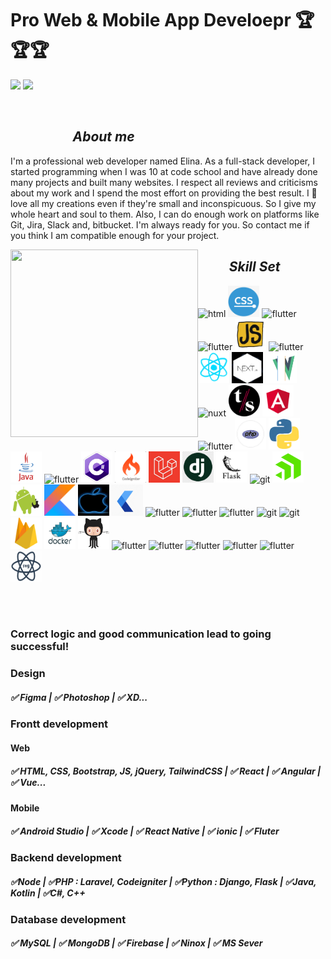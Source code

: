 # Pro Web & Mobile App Develoepr 🏆🏆🏆

<p align=left>
<img algin="left" width="48%" src="https://github-readme-stats.vercel.app/api?username=prodev-web&show_icons=true&include_all_commits=true&count_private=true" />
<img algin="right" width="48%" min-width="300" src="https://github-readme-streak-stats.herokuapp.com/?user=prodev-web&theme=blinks" />
</p>
</br>

## &nbsp;&nbsp;&nbsp;&nbsp;&nbsp;&nbsp;&nbsp;&nbsp;&nbsp;&nbsp;&nbsp;&nbsp;&nbsp;&nbsp;&nbsp;&nbsp;&nbsp;&nbsp;&nbsp;&nbsp;*About me*

I'm a professional web developer named Elina. As a full-stack developer, I started programming when I was 10 at code school and have already done many projects and built many websites. I respect all reviews and criticisms about my work and I spend the most effort on providing the best result. I 💖love all my creations even if they're small and inconspicuous. So I give my whole heart and soul to them.
Also, I can do enough work on platforms like Git, Jira, Slack and, bitbucket. I'm always ready for you. So contact me if you think I am compatible enough for your project.

<img align="left" height="300px" width="300px" src="https://github-readme-stats.vercel.app/api/top-langs/?username=prodev-web&show_icons=true&theme=blinks" />

## &nbsp;&nbsp;&nbsp;&nbsp;&nbsp;&nbsp;&nbsp;&nbsp;&nbsp;&nbsp;*Skill Set*

<p algin="right" width="320px">
    <img height src="https://user-images.githubusercontent.com/86986628/166917156-8e41705c-9a45-40c9-91c5-88a9725581ae.svg" width="50" alt="html" style="max-width: 100%;">
    <img height="50" src="https://github.com/NikitaRaik/NikitaRaik/raw/main/git%20profile%20icons/css.png" width="50" alt="css" style="max-width: 100%;">
    <img height="50" src="https://user-images.githubusercontent.com/86986628/166917505-6f3349c8-5c3d-4ac3-9d75-ca46782038c7.svg" width="50" alt="flutter" style="max-width: 100%;">
    <img height="50" src="https://user-images.githubusercontent.com/86986628/166917478-d0e00101-bfb3-4f61-99a9-4a3ffc059eed.svg" width="50" alt="flutter" style="max-width: 100%;">
    <img height="50" src="https://github.com/NikitaRaik/NikitaRaik/raw/main/git%20profile%20icons/javascript.gif" width="50" alt="javascript" style="max-width: 100%;">
    <img height="50" src="https://user-images.githubusercontent.com/86986628/166917536-56a29dea-f9f0-449c-a3aa-19962ff21e95.svg" width="50" alt="flutter" style="max-width: 100%;">
    <img height="50" src="https://github.com/NikitaRaik/NikitaRaik/raw/main/git%20profile%20icons/react.gif" width="50" alt="react" style="max-width: 100%;">
    <img height="50" src="https://github.com/NikitaRaik/NikitaRaik/raw/main/git%20profile%20icons/next.png" width="50" alt="next" style="max-width: 100%;">
    <img height="50" src="https://github.com/NikitaRaik/NikitaRaik/raw/main/git%20profile%20icons/vue1.gif" width="50" alt="vue" style="max-width: 100%;">
    <img height="50" src="https://github.com/NikitaRaik/NikitaRaik/raw/main/git%20profile%20icons/nuxt.avif" width="50" alt="nuxt" style="max-width: 100%;">
    <img height="50" src="https://github.com/NikitaRaik/NikitaRaik/raw/main/git%20profile%20icons/ts.gif" width="50" alt="typescript" style="max-width: 100%;">
    <img height="50" src="https://github.com/NikitaRaik/NikitaRaik/raw/main/git%20profile%20icons/angular.gif" width="50" alt="angular" style="max-width: 100%;">
    <img height="50" src="https://user-images.githubusercontent.com/86986628/166917450-ffa74495-fbca-4035-9a26-b5ce5cb4737b.svg" width="50" alt="flutter" style="max-width: 100%;">
    <img height="50" src="https://github.com/NikitaRaik/NikitaRaik/raw/main/git%20profile%20icons/php.gif" width="50" alt="php" style="max-width: 100%;">
    <img height="50" src="https://github.com/NikitaRaik/NikitaRaik/raw/main/git%20profile%20icons/python.gif" width="50" alt="python" style="max-width: 100%;">
    <img height="50" src="https://github.com/NikitaRaik/NikitaRaik/raw/main/git%20profile%20icons/java.gif" width="50" alt="Java" style="max-width: 100%;">
    <img height="50" src="https://user-images.githubusercontent.com/86986628/166917507-ef0f9853-8cf3-4c2c-8144-7ca820a6f81a.svg" width="50" alt="flutter" style="max-width: 100%;">
    <img height="50" src="https://github.com/NikitaRaik/NikitaRaik/raw/main/git%20profile%20icons/csharp.png" width="50" alt="c#" style="max-width: 100%;">
    <img height="50" src="https://github.com/NikitaRaik/NikitaRaik/raw/main/git%20profile%20icons/codeigniter.png" width="50" alt="codeigniter" style="max-width: 100%;">
    <img height="50" src="https://github.com/NikitaRaik/NikitaRaik/raw/main/git%20profile%20icons/laravel.jpeg" width="50" alt="laravel" style="max-width: 100%;">
    <img height="50" src="https://github.com/NikitaRaik/NikitaRaik/raw/main/git%20profile%20icons/django.png" width="50" alt="django" style="max-width: 100%;">
    <img height="50" src="https://github.com/NikitaRaik/NikitaRaik/raw/main/git%20profile%20icons/flask.png" width="50" alt="flask" style="max-width: 100%;">
    <img height="50" src="https://user-images.githubusercontent.com/86986628/166917541-b49543ba-a527-4ea7-8b4f-7e1618f560e2.svg" width="50" alt="git" style="max-width: 100%;">
    <img height="50" height="50" src="https://github.com/NikitaRaik/NikitaRaik/raw/main/git%20profile%20icons/kendo.webp" width="50" alt="kendo" style="max-width: 100%;">
    <img height="50" height="50" src="https://github.com/NikitaRaik/NikitaRaik/raw/main/git%20profile%20icons/android.gif" width="50" alt="android" style="max-width: 100%;">
    <img height="50" src="https://github.com/NikitaRaik/NikitaRaik/raw/main/git%20profile%20icons/Kotlin.jfif" width="50" alt="kotlin" style="max-width: 100%;">
    <img height="50" src="https://github.com/NikitaRaik/NikitaRaik/raw/main/git%20profile%20icons/apple.gif" width="50" alt="iOS" style="max-width: 100%;">
    <img height="50" src="https://github.com/NikitaRaik/NikitaRaik/raw/main/git%20profile%20icons/flutter.gif" width="50" alt="flutter" style="max-width: 100%;">
    <img height="50" src="https://user-images.githubusercontent.com/86986628/166917501-936a1fe5-fae1-4fd7-95e1-b811bfa8cc45.svg" width="50" alt="flutter" style="max-width: 100%;">
    <img height="50" src="https://user-images.githubusercontent.com/86986628/166917486-146d3393-a4a6-470f-be1e-0791516d422d.svg" width="50" alt="flutter" style="max-width: 100%;">
    <img height="50" src="https://user-images.githubusercontent.com/86986628/166917516-515e9444-4f7b-4268-8965-9d1b13eeb273.svg" width="50" alt="flutter" style="max-width: 100%;">
    <img height="50" src="https://user-images.githubusercontent.com/86986628/166917547-8d735b7d-54ed-4b79-8f4f-b97ff9d55630.svg" width="50" alt="git" style="max-width: 100%;">
    <img height="50" src="https://user-images.githubusercontent.com/86986628/166917553-eccece2f-4ad0-4cb1-aa24-01fa956999ec.svg" width="50" alt="git" style="max-width: 100%;">
    <img height="50" src="https://github.com/NikitaRaik/NikitaRaik/raw/main/git%20profile%20icons/firebase.webp" width="50" alt="firebase" style="max-width: 100%;">
    <img height="50" src="https://github.com/NikitaRaik/NikitaRaik/raw/main/git%20profile%20icons/docker.png" width="50" alt="docker" style="max-width: 100%;">
    <img height="50" src="https://github.com/NikitaRaik/NikitaRaik/raw/main/git%20profile%20icons/git.gif" width="50" alt="git" style="max-width: 100%;">
    <img height="50" src="https://user-images.githubusercontent.com/86986628/166917497-0163fb95-e238-47f3-b9bb-9b66b70da0bd.svg" width="50" alt="flutter" style="max-width: 100%;">
    <img height="50" src="https://user-images.githubusercontent.com/86986628/166917456-dc0e14b7-8397-4d92-b671-cd0ca44fba80.svg" width="50" alt="flutter" style="max-width: 100%;">
    <img height="50" src="https://user-images.githubusercontent.com/86986628/166917469-dd9db3c6-19e8-4fe9-8f85-7b16c1d64fad.svg" width="50" alt="flutter" style="max-width: 100%;">
    <img height="50" src="https://user-images.githubusercontent.com/86986628/166917503-65300634-43fe-42c6-b99b-d05fd62751bf.svg" width="50" alt="flutter" style="max-width: 100%;">
    <img height="50" src="https://user-images.githubusercontent.com/86986628/166917513-e33ac99a-a28f-4539-9063-1b86bd197517.svg" width="50" alt="flutter" style="max-width: 100%;">
    <img height="50" src="https://github.com/NikitaRaik/NikitaRaik/raw/main/git%20profile%20icons/svg.gif" width="50" alt="svg" style="max-width: 100%;">
</p>

</br></br>

### Correct logic and good communication lead to going successful! 

### Design 

##### ✅ Figma | ✅ Photoshop | ✅ XD... 

### Frontt development 

#### Web 

##### ✅ HTML, CSS, Bootstrap, JS, jQuery, TailwindCSS | ✅ React | ✅ Angular | ✅ Vue... 

#### Mobile 

##### ✅ Android Studio | ✅ Xcode | ✅ React Native | ✅ ionic | ✅ Fluter 

### Backend development 

##### ✅Node | ✅PHP : Laravel, Codeigniter | ✅Python : Django, Flask | ✅Java, Kotlin | ✅C#, C++ 

### Database development 

##### ✅ MySQL | ✅ MongoDB | ✅ Firebase | ✅ Ninox | ✅ MS Sever
